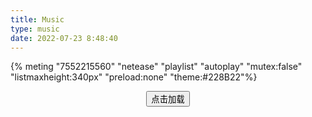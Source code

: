 ```yaml
---
title: Music
type: music
date: 2022-07-23 8:48:40
---
```


{% meting "7552215560" "netease" "playlist" "autoplay" "mutex:false" "listmaxheight:340px" "preload:none" "theme:#228B22"%}

<center>

<button type="button"  onclick="javascript:location.reload()">点击加载</button>

</center>

